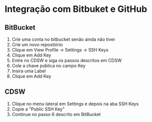 # Integração com Bitbuket e GitHub

## BitBucket

1. Crie uma conta no bitbucket senão ainda não tiver
2. Crie um novo repositório
3. Clique em View Profile -> Settings -> SSH Keys
4. Clique em Add Key
5. Entre no CDSW e siga os passos descritos em CDSW
6. Cole a chave pública no campo Key
7. Insira uma Label
8. Clique em Add Key

## CDSW

1. Clique no menu lateral em Settings e depois na aba SSH Keys
2. Copie a "Public SSH Key"
3. Continue no passo 6 descrito em BitBucket